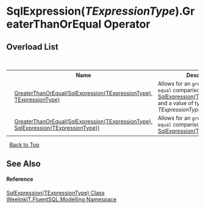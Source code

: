 # SqlExpression(*TExpressionType*).GreaterThanOrEqual Operator 
 


## Overload List
&nbsp;<table><tr><th></th><th>Name</th><th>Description</th></tr><tr><td>![Public operator](media/puboperator.gif "Public operator")![Static member](media/static.gif "Static member")</td><td><a href="19354ac2-465c-22d2-6104-16c018a348c0">GreaterThanOrEqual(SqlExpression(TExpressionType), TExpressionType)</a></td><td>
Allows for an `greater than or equal` comparison between a <a href="6d3bd1b1-9588-4b2a-b617-fde5eea88b0a">SqlExpression(TExpressionType)</a> and a value of type *TExpressionType*.</td></tr><tr><td>![Public operator](media/puboperator.gif "Public operator")![Static member](media/static.gif "Static member")</td><td><a href="d6fc73d2-dc1a-2567-fca2-57a9f9745dc8">GreaterThanOrEqual(SqlExpression(TExpressionType), SqlExpression(TExpressionType))</a></td><td>
Allows for an `greater than or equal` comparison between two <a href="6d3bd1b1-9588-4b2a-b617-fde5eea88b0a">SqlExpression(TExpressionType)</a>s.</td></tr></table>&nbsp;
<a href="#sqlexpression(*texpressiontype*).greaterthanorequal-operator">Back to Top</a>

## See Also


#### Reference
<a href="6d3bd1b1-9588-4b2a-b617-fde5eea88b0a">SqlExpression(TExpressionType) Class</a><br /><a href="55cb0562-6be1-fe5d-1cc3-61ccba17ba4f">WeelinkIT.FluentSQL.Modelling Namespace</a><br />